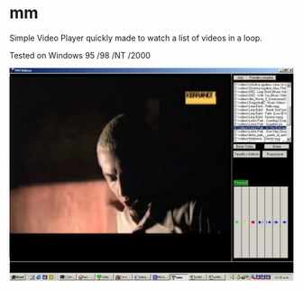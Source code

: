 # mm

Simple Video Player quickly made to watch a list of videos in a loop.

Tested on Windows 95 /98 /NT /2000 

![](/mm.jpg)
